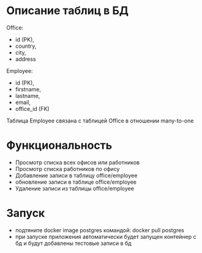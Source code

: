 # Описание таблиц в БД
Office:
  - id (PK),
  - country,
  - city,
  - address

Employee:
  - id (PK),
  - firstname,
  - lastname,
  - email,
  - office_id (FK)

Таблица Employee связана с таблицей Office в отношении many-to-one

# Функциональность
- Просмотр списка всех офисов или работников
- Просмотр списка работников по офису
- Добавление записи в таблицу office/employee
- обновление записи в таблице office/employee
- Удаление записи из таблицы office/employee
  
 # Запуск
 - подтяните docker image postgres командой: docker pull postgres
 - при запуске приложения автоматически будет запущен контейнер с бд и будут добавлены тестовые записи в бд
